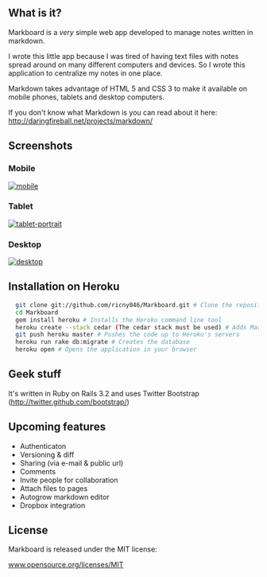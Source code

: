 ## What is it?

Markboard is a *very* simple web app developed to manage notes written in markdown.

I wrote this little app because I was tired of having text files with notes spread around on many different computers and devices. So I wrote this application to centralize my notes in one place.

Markdown takes advantage of HTML 5 and CSS 3 to make it available on mobile phones, tablets and desktop computers.

If you don't know what Markdown is you can read about it here: http://daringfireball.net/projects/markdown/

## Screenshots
### Mobile
<div class="thumbnail"><a href="https://skitch.com/richard.nystrom/g6573/mobile"><img src="https://img.skitch.com/20120205-jj7ukdp18mn4p8sr48r1wkps46.preview.jpg" alt="mobile" /></a><br /></div>

### Tablet
<div class="thumbnail"><a href="https://skitch.com/richard.nystrom/g656w/tablet-portrait"><img src="https://img.skitch.com/20120205-xtkc28giu6fng2iitu7k7g1m1i.preview.jpg" alt="tablet-portrait" /></a><br /></div>

### Desktop
<div class="thumbnail"><a href="https://skitch.com/richard.nystrom/g656a/desktop"><img src="https://img.skitch.com/20120205-nex3r5tc6p6rfai3tuw8qyiimi.preview.jpg" alt="desktop" /></a><br /></div>

## Installation on Heroku

```bash
  git clone git://github.com/ricny046/Markboard.git # Clone the repository
  cd Markboard 
  gem install heroku # Installs the Heroku command line tool
  heroku create --stack cedar (The cedar stack must be used) # Adds Markboard to Heroku
  git push heroku master # Pushes the code up to Heroku's servers
  heroku run rake db:migrate # Creates the database
  heroku open # Opens the application in your browser
```

## Geek stuff

It's written in Ruby on Rails 3.2 and uses Twitter Bootstrap (http://twitter.github.com/bootstrap/)

## Upcoming features

* Authenticaton
* Versioning & diff
* Sharing (via e-mail & public url)
* Comments
* Invite people for collaboration
* Attach files to pages
* Autogrow markdown editor
* Dropbox integration

## License

Markboard is released under the MIT license:

www.opensource.org/licenses/MIT
